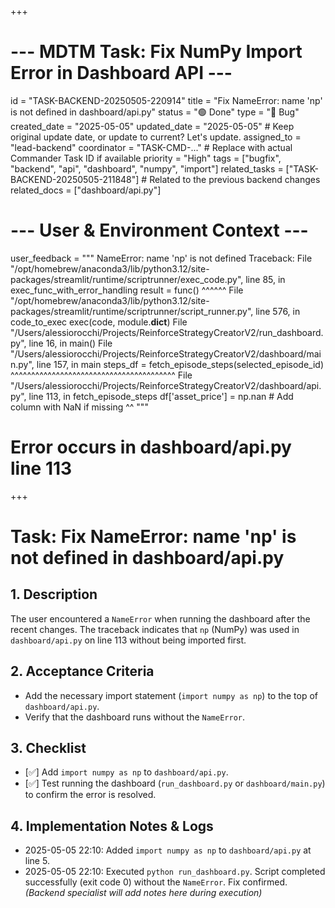 +++
# --- MDTM Task: Fix NumPy Import Error in Dashboard API ---
id = "TASK-BACKEND-20250505-220914"
title = "Fix NameError: name 'np' is not defined in dashboard/api.py"
status = "🟢 Done"
type = "🐞 Bug"
created_date = "2025-05-05"
updated_date = "2025-05-05" # Keep original update date, or update to current? Let's update.
assigned_to = "lead-backend"
coordinator = "TASK-CMD-..." # Replace with actual Commander Task ID if available
priority = "High"
tags = ["bugfix", "backend", "api", "dashboard", "numpy", "import"]
related_tasks = ["TASK-BACKEND-20250505-211848"] # Related to the previous backend changes
related_docs = ["dashboard/api.py"]
# --- User & Environment Context ---
user_feedback = """
NameError: name 'np' is not defined
Traceback:
File "/opt/homebrew/anaconda3/lib/python3.12/site-packages/streamlit/runtime/scriptrunner/exec_code.py", line 85, in exec_func_with_error_handling
    result = func()
             ^^^^^^
File "/opt/homebrew/anaconda3/lib/python3.12/site-packages/streamlit/runtime/scriptrunner/script_runner.py", line 576, in code_to_exec
    exec(code, module.__dict__)
File "/Users/alessiorocchi/Projects/ReinforceStrategyCreatorV2/run_dashboard.py", line 16, in <module>
    main()
File "/Users/alessiorocchi/Projects/ReinforceStrategyCreatorV2/dashboard/main.py", line 157, in main
    steps_df = fetch_episode_steps(selected_episode_id)
               ^^^^^^^^^^^^^^^^^^^^^^^^^^^^^^^^^^^^^^^^
File "/Users/alessiorocchi/Projects/ReinforceStrategyCreatorV2/dashboard/api.py", line 113, in fetch_episode_steps
    df['asset_price'] = np.nan # Add column with NaN if missing
                        ^^
"""
# Error occurs in dashboard/api.py line 113
+++

# Task: Fix NameError: name 'np' is not defined in dashboard/api.py

## 1. Description

The user encountered a `NameError` when running the dashboard after the recent changes. The traceback indicates that `np` (NumPy) was used in `dashboard/api.py` on line 113 without being imported first.

## 2. Acceptance Criteria

*   Add the necessary import statement (`import numpy as np`) to the top of `dashboard/api.py`.
*   Verify that the dashboard runs without the `NameError`.

## 3. Checklist

*   [✅] Add `import numpy as np` to `dashboard/api.py`.
*   [✅] Test running the dashboard (`run_dashboard.py` or `dashboard/main.py`) to confirm the error is resolved.

## 4. Implementation Notes & Logs

*   2025-05-05 22:10: Added `import numpy as np` to `dashboard/api.py` at line 5.
*   2025-05-05 22:10: Executed `python run_dashboard.py`. Script completed successfully (exit code 0) without the `NameError`. Fix confirmed.
*(Backend specialist will add notes here during execution)*